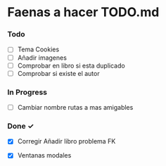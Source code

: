 # Faenas a hacer TODO.md

### Todo

- [ ] Tema Cookies  
- [ ] Añadir imagenes  
- [ ] Comprobar en libro si esta duplicado  
- [ ] Comprobar si existe el autor  

### In Progress

- [ ] Cambiar nombre rutas a mas amigables  

### Done ✓

- [x] Corregir Añadir libro problema FK  
- [x] Ventanas modales  

